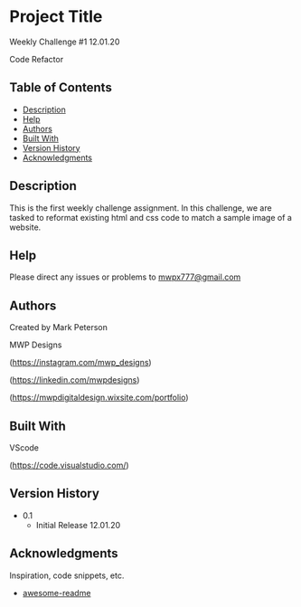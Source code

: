 # Project Title

Weekly Challenge #1 12.01.20

Code Refactor


## Table of Contents
- [Description](#description)
- [Help](#Help)
- [Authors](#Authors)
- [Built With](#Built-With)
- [Version History](#Version-History)
- [Acknowledgments](#Acknowledgments)

## Description

This is the first weekly challenge assignment.  In this challenge, we are tasked to reformat existing html and css code to match a sample image of a website.

## Help

Please direct any issues or problems to mwpx777@gmail.com

## Authors

 Created by Mark Peterson

 MWP Designs

 (https://instagram.com/mwp_designs)
 
 (https://linkedin.com/mwpdesigns)
 
 (https://mwpdigitaldesign.wixsite.com/portfolio)

## Built With

 VScode

 (https://code.visualstudio.com/)
	

## Version History

* 0.1
    * Initial Release 12.01.20


## Acknowledgments

Inspiration, code snippets, etc.
* [awesome-readme](https://github.com/matiassingers/awesome-readme)
